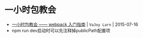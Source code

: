 # 一小时包教会
* [一小时包教会 —— webpack 入门指南](http://www.cnblogs.com/vajoy/p/4650467.html) | `VaJoy Larn` | 2015-07-16
* npm run dev启动时可以先注释掉publicPath配置项